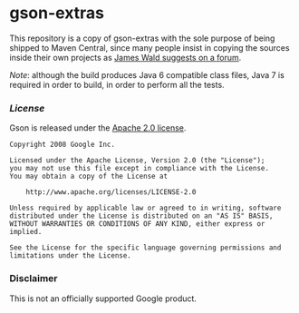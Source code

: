 # gson-extras

This repository is a copy of gson-extras with the sole purpose of being shipped to Maven Central, since many people insist in copying the sources inside their own projects as [James Wald suggests on a forum](https://groups.google.com/forum/#!topic/google-gson/dM9ZmAQr25E).

*Note*: although the build produces Java 6 compatible class files, Java 7 is required in order to build, in order to perform all the tests.

### *License*

Gson is released under the [Apache 2.0 license](LICENSE).

```
Copyright 2008 Google Inc.

Licensed under the Apache License, Version 2.0 (the "License");
you may not use this file except in compliance with the License.
You may obtain a copy of the License at

    http://www.apache.org/licenses/LICENSE-2.0

Unless required by applicable law or agreed to in writing, software
distributed under the License is distributed on an "AS IS" BASIS,
WITHOUT WARRANTIES OR CONDITIONS OF ANY KIND, either express or implied.

See the License for the specific language governing permissions and
limitations under the License.
```

### Disclaimer

This is not an officially supported Google product.
